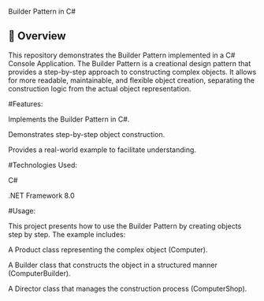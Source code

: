 Builder Pattern in C#

## 📌 Overview


This repository demonstrates the Builder Pattern implemented in a C# Console Application. The Builder Pattern is a creational design pattern that provides a step-by-step approach to constructing complex objects. It allows for more readable, maintainable, and flexible object creation, separating the construction logic from the actual object representation.

#Features:

Implements the Builder Pattern in C#.

Demonstrates step-by-step object construction.

Provides a real-world example to facilitate understanding.

#Technologies Used:

C#

.NET Framework 8.0

#Usage:

This project presents how to use the Builder Pattern by creating objects step by step. The example includes:

A Product class representing the complex object (Computer).

A Builder class that constructs the object in a structured manner (ComputerBuilder).

A Director class that manages the construction process (ComputerShop).
